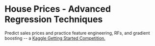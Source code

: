 # House Prices - Advanced Regression Techniques

Predict sales prices and practice feature engineering, RFs, and gradient boosting -- a [Kaggle Getting Started Competition.](https://www.kaggle.com/competitions/house-prices-advanced-regression-techniques)
